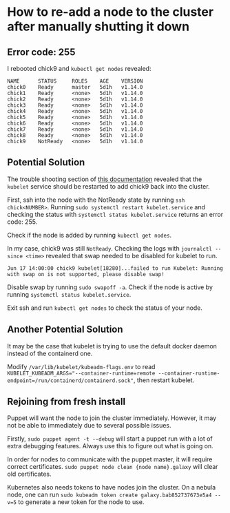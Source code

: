 # How to re-add a node to the cluster after manually shutting it down

## Error code: 255
I rebooted chick9 and `kubectl get nodes` revealed:
```
NAME      STATUS     ROLES    AGE    VERSION
chick0    Ready      master   5d1h   v1.14.0
chick1    Ready      <none>   5d1h   v1.14.0
chick2    Ready      <none>   5d1h   v1.14.0
chick3    Ready      <none>   5d1h   v1.14.0
chick4    Ready      <none>   5d1h   v1.14.0
chick5    Ready      <none>   5d1h   v1.14.0
chick6    Ready      <none>   5d1h   v1.14.0
chick7    Ready      <none>   5d1h   v1.14.0
chick8    Ready      <none>   5d1h   v1.14.0
chick9    NotReady   <none>   5d1h   v1.14.0
```

## Potential Solution
The trouble shooting section of [this documentation](https://opensource.ncsa.illinois.edu/confluence/display/~lambert8/Kubernetes)
revealed that the `kubelet` service should be restarted to 
add chick9 back into the cluster.

First, ssh into the node with the NotReady state by running `ssh chick<NUMBER>`.
Running `sudo systemctl restart kubelet.service` and checking the status with
`systemctl status kubelet.service` returns an error code: 255.

Check if the node is added by running `kubectl get nodes`.

In my case, chick9 was still `NotReady`. Checking the logs with `journalctl --since <time>` 
revealed that swap needed to be disabled for kubelet to run.

```
Jun 17 14:00:00 chick9 kubelet[18280]...failed to run Kubelet: Running with swap on is not supported, please disable swap!
```

Disable swap by running `sudo swapoff -a`.
Check if the node is active by running `systemctl status kubelet.service`.

Exit ssh and run `kubectl get nodes` to check the status of your node.

## Another Potential Solution
It may be the case that kubelet is trying to use the default docker daemon instead of the containerd one.

Modify `/var/lib/kubelet/kubeadm-flags.env` to read `KUBELET_KUBEADM_ARGS="--container-runtime=remote --container-runtime-endpoint=/run/containerd/containerd.sock"`, then restart kubelet.

## Rejoining from fresh install
Puppet will want the node to join the cluster immediately. However, it may not be able to immediately due to several possible issues.

Firstly, `sudo puppet agent -t --debug` will start a puppet run with a lot of extra debugging features. 
Always use this to figure out what is going on.

In order for nodes to communicate with the puppet master, it will require correct certificates. 
`sudo puppet node clean {node name}.galaxy` will clear old certificates.

Kubernetes also needs tokens to have nodes join the cluster. On a nebula node, one can run 
`sudo kubeadm token create galaxy.bab852737673e5a4 --v=5` to generate a new token for the node to use.
